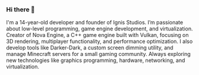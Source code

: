 ### Hi there 👋
I'm a 14-year-old developer and founder of Ignis Studios. I’m passionate about low-level programming, game engine development, and virtualization. Creator of Nova Engine, a C++ game engine built with Vulkan, focusing on 3D rendering, multiplayer functionality, and performance optimization. I also develop tools like Darker-Dark, a custom screen dimming utility, and manage Minecraft servers for a small gaming community. Always exploring new technologies like graphics programming, hardware, networking, and virtualization.

